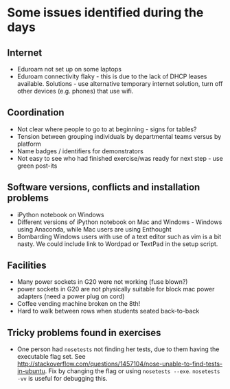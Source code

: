 # Some issues identified during the days

## Internet
* Eduroam not set up on some laptops
* Eduroam connectivity flaky - this is due to the lack of DHCP leases available. Solutions - use alternative temporary internet solution, turn off other devices (e.g. phones) that use wifi.

## Coordination
* Not clear where people to go to at beginning - signs for tables?
* Tension between grouping individuals by departmental teams versus by platform
* Name badges / identifiers for demonstrators
* Not easy to see who had finished exercise/was ready for next step - use green post-its

## Software versions, conflicts and installation problems
* iPython notebook on Windows
* Different versions of iPython notebook on Mac and Windows - Windows using Anaconda, while Mac users are using Enthought
* Bombarding Windows users with use of a text editor such as vim is a bit nasty.  We could include link to Wordpad or TextPad in the setup script.

## Facilities 
* Many power sockets in G20 were not working (fuse blown?)
* power sockets in G20 are not physically suitable for block mac power adapters (need a power plug on cord)
* Coffee vending machine broken on the 8th!
* Hard to walk between rows when students seated back-to-back

## Tricky problems found in exercises
* One person had `nosetests` not finding her tests, due to them having the executable flag set.  See http://stackoverflow.com/questions/1457104/nose-unable-to-find-tests-in-ubuntu.  Fix by changing the flag or using `nosetests --exe`.  `nosetests -vv` is useful for debugging this.
